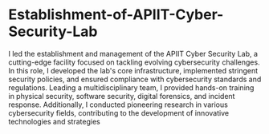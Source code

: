 # Establishment-of-APIIT-Cyber-Security-Lab
I led the establishment and management of the APIIT Cyber Security Lab, a cutting-edge facility focused on tackling evolving cybersecurity challenges. In this role, I developed the lab's core infrastructure, implemented stringent security policies, and ensured compliance with cybersecurity standards and regulations. Leading a multidisciplinary team, I provided hands-on training in physical security, software security, digital forensics, and incident response. Additionally, I conducted pioneering research in various cybersecurity fields, contributing to the development of innovative technologies and strategies
